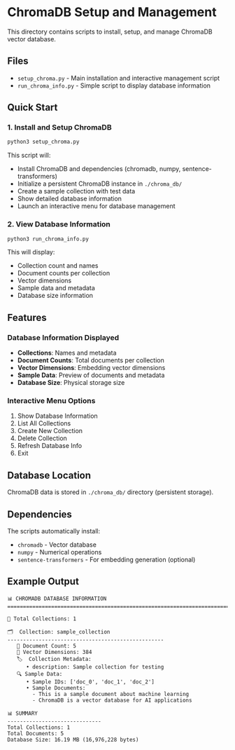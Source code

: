 # ChromaDB Setup and Management

This directory contains scripts to install, setup, and manage ChromaDB vector database.

## Files

- `setup_chroma.py` - Main installation and interactive management script
- `run_chroma_info.py` - Simple script to display database information

## Quick Start

### 1. Install and Setup ChromaDB

```bash
python3 setup_chroma.py
```

This script will:
- Install ChromaDB and dependencies (chromadb, numpy, sentence-transformers)
- Initialize a persistent ChromaDB instance in `./chroma_db/`
- Create a sample collection with test data
- Show detailed database information
- Launch an interactive menu for database management

### 2. View Database Information

```bash
python3 run_chroma_info.py
```

This will display:
- Collection count and names
- Document counts per collection
- Vector dimensions
- Sample data and metadata
- Database size information

## Features

### Database Information Displayed
- **Collections**: Names and metadata
- **Document Counts**: Total documents per collection
- **Vector Dimensions**: Embedding vector dimensions
- **Sample Data**: Preview of documents and metadata
- **Database Size**: Physical storage size

### Interactive Menu Options
1. Show Database Information
2. List All Collections
3. Create New Collection
4. Delete Collection
5. Refresh Database Info
6. Exit

## Database Location

ChromaDB data is stored in `./chroma_db/` directory (persistent storage).

## Dependencies

The scripts automatically install:
- `chromadb` - Vector database
- `numpy` - Numerical operations
- `sentence-transformers` - For embedding generation (optional)

## Example Output

```
📊 CHROMADB DATABASE INFORMATION
================================================================================

📁 Total Collections: 1

🗂️  Collection: sample_collection
--------------------------------------------------
   📄 Document Count: 5
   📐 Vector Dimensions: 384
   🏷️  Collection Metadata:
      • description: Sample collection for testing
   🔍 Sample Data:
      • Sample IDs: ['doc_0', 'doc_1', 'doc_2']
      • Sample Documents:
        - This is a sample document about machine learning
        - ChromaDB is a vector database for AI applications

📊 SUMMARY
------------------------------
Total Collections: 1
Total Documents: 5
Database Size: 16.19 MB (16,976,228 bytes)
```
